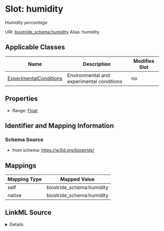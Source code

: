 

# Slot: humidity 


_Humidity percentage_





URI: [biostride_schema:humidity](https://w3id.org/biostride/schema/humidity)
Alias: humidity

<!-- no inheritance hierarchy -->





## Applicable Classes

| Name | Description | Modifies Slot |
| --- | --- | --- |
| [ExperimentalConditions](ExperimentalConditions.md) | Environmental and experimental conditions |  no  |






## Properties

* Range: [Float](Float.md)




## Identifier and Mapping Information






### Schema Source


* from schema: https://w3id.org/biostride/




## Mappings

| Mapping Type | Mapped Value |
| ---  | ---  |
| self | biostride_schema:humidity |
| native | biostride_schema:humidity |




## LinkML Source

<details>
```yaml
name: humidity
description: Humidity percentage
from_schema: https://w3id.org/biostride/
rank: 1000
alias: humidity
owner: ExperimentalConditions
domain_of:
- ExperimentalConditions
range: float

```
</details>